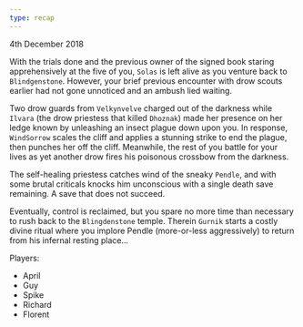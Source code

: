 ```yaml
---
type: recap
---
```


4th December 2018

With the trials done and the previous owner of the signed book staring apprehensively at the five of you, `Solas` is left alive as you venture back to `Blindgenstone`. However, your brief previous encounter with drow scouts earlier had not gone unnoticed and an ambush lied waiting.

Two drow guards from `Velkynvelve` charged out of the darkness while `Ilvara` (the drow priestess that killed `Dhoznak`) made her presence on her ledge known by unleashing an insect plague down upon you. In response, `WindSorrow` scales the cliff and applies a stunning strike to end the plague, then punches her off the cliff. Meanwhile, the rest of you battle for your lives as yet another drow fires his poisonous crossbow from the darkness.

The self-healing priestess catches wind of the sneaky `Pendle`, and with some brutal criticals knocks him unconscious with a single death save remaining. A save that does not succeed.

Eventually, control is reclaimed, but you spare no more time than necessary to rush back to the `Blingdenstone` temple. Therein `Gurnik` starts a costly divine ritual where you implore Pendle (more-or-less aggressively) to return from his infernal resting place...

Players:
- April
- Guy
- Spike
- Richard
- Florent